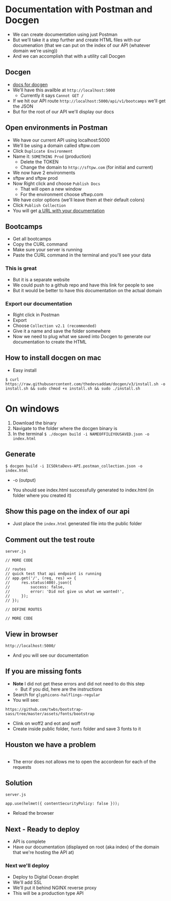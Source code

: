 # Documentation with Postman and Docgen
* We can create documentation using just Postman
* But we'll take it a step further and create HTML files with our documenation (that we can put on the index of our API (whatever domain we're using))
* And we can accomplish that with a utility call Docgen

## Docgen
* [docs for docgen](https://github.com/thedevsaddam/docgen)
* We'll have this availble at `http://localhost:5000`
    - Currently it says `Cannot GET /`
* If we hit our API route `http://localhost:5000/api/v1/bootcamps` we'll get the JSON
* But for the root of our API we'll display our docs

## Open environments in Postman
* We have our current API using localhost:5000
* We'll be using a domain called sftpw.com
* Click `Duplicate Environment`
* Name it: `SOMETHING Prod` (production)
    - Delete the TOKEN
    - Change the domain to `http://sftpw.com` (for initial and current)
* We now have 2 environments
* sftpw and sftpw prod
* Now Right click and choose `Publish Docs`
    - That will open a new window
    - For the environment choose sftwp.com
* We have color options (we'll leave them at their default colors) 
* Click `Publish Collection`
* You will get [a URL with your documentation](https://documenter.getpostman.com/view/12086149/TVKFzbVJ)

## Bootcamps
* Get all bootcamps
* Copy the CURL command
* Make sure your server is running
* Paste the CURL command in the terminal and you'll see your data

### This is great
* But it is a separate website
* We could push to a github repo and have this link for people to see
* But it would be better to have this documentation on the actual domain

### Export our documentation
* Right click in Postman
* Export
* Choose `Collection v2.1 (recommended)`
* Give it a name and save the folder somewhere
* Now we need to plug what we saved into Docgen to generate our documentation to create the HTML

## How to install docgen on mac
* Easy install

`$ curl https://raw.githubusercontent.com/thedevsaddam/docgen/v3/install.sh -o install.sh && sudo chmod +x install.sh && sudo ./install.sh`

# On windows
1. Download the binary
2. Navigate to the folder where the docgen binary is
3. In the terminal `$ ./docgen build -i NAMEOFFILEYOUSAVED.json -o index.html`

## Generate
`$ docgen build -i ICSOktaDevs-API.postman_collection.json -o index.html`

* -o (output)

* You should see index.html successfully generated to index.html (in folder where you created it)

## Show this page on the index of our api
* Just place the `index.html` generated file into the public folder

## Comment out the test route
`server.js`

```
// MORE CODE

// routes
// quick test that api endpoint is running
// app.get('/', (req, res) => {
//     res.status(400).json({
//         success: false,
//         error: 'Did not give us what we wanted!',
//     });
// });

// DEFINE ROUTES

// MORE CODE
```

## View in browser
`http://localhost:5000/`

* And you will see our documentation

## If you are missing fonts
* **Note** I did not get these errors and did not need to do this step
    - But if you did, here are the instructions
* Search for `glyphicons-halflings-regular`
* You will see:

`https://github.com/twbs/bootstrap-sass/tree/master/assets/fonts/bootstrap`

* Clink on woff2 and eot and woff
* Create inside public folder, `fonts` folder and save 3 fonts to it

## Houston we have a problem
```Refused to execute inline script because it violates the following Content Security Policy directive: "script-src 'self'". Either the 'unsafe-inline' keyword, a hash ('sha256-ZomnyosL2bmZ79LmErHEhL+1fVaBj9NngvpOK/l4qio='), or a nonce ('nonce-...') is required to enable inline execution.
```

* The error does not allows me to open the accordeon for each of the requests 

## Solution
`server.js`

`app.use(helmet({ contentSecurityPolicy: false }));`

* Reload the browser

## Next - Ready to deploy
* API is complete
* Have our documentation (displayed on root (aka index) of the domain that we're hosting the API at)

### Next we'll deploy
* Deploy to Digital Ocean droplet
* We'll add SSL
* We'll put it behind NGINX reverse proxy
* This will be a production type API
